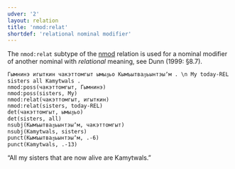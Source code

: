 ```yaml
---
udver: '2'
layout: relation
title: 'nmod:relat'
shortdef: 'relational nominal modifier'
---
```


The `nmod:relat` subtype of the [nmod]() relation is used for a nominal modifier of another
nominal with _relational_ meaning, see Dunn (1999: §8.7).

~~~ sdparse
Гымнинэ игыткин чакэттомгыт ымыԓьо Кымъытваԓьынтэыʼм . \n My today-REL sisters all Kamytwals .
nmod:poss(чакэттомгыт, Гымнинэ)
nmod:poss(sisters, My)
nmod:relat(чакэттомгыт, игыткин)
nmod:relat(sisters, today-REL)
det(чакэттомгыт, ымыԓьо)
det(sisters, all)
nsubj(Кымъытваԓьынтэыʼм, чакэттомгыт)
nsubj(Kamytwals, sisters)
punct(Кымъытваԓьынтэыʼм, .-6)
punct(Kamytwals, .-13)
~~~

“All my sisters that are now alive are Kamytwals.”

<!-- Interlanguage links updated Čt lis 12 09:43:11 CET 2020 -->

